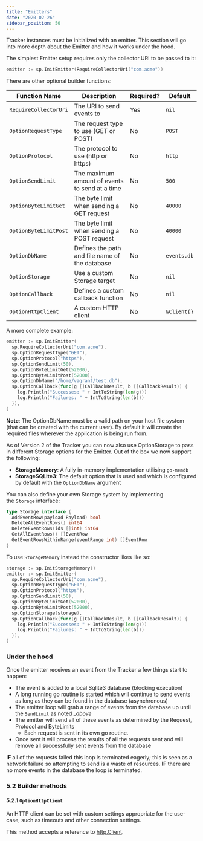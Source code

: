 ```yaml
---
title: "Emitters"
date: "2020-02-26"
sidebar_position: 50
---
```


Tracker instances must be initialized with an emitter. This section will go into more depth about the Emitter and how it works under the hood.

The simplest Emitter setup requires only the collector URI to be passed to it:

```go
emitter := sp.InitEmitter(RequireCollectorUri("com.acme"))
```

There are other optional builder functions:

| **Function Name** | **Description** | **Required?** | **Default** |
| --- | --- | --- | --- |
| `RequireCollectorUri` | The URI to send events to | Yes | `nil` |
| `OptionRequestType` | The request type to use (GET or POST) | No | `POST` |
| `OptionProtocol` | The protocol to use (http or https) | No | `http` |
| `OptionSendLimit` | The maximum amount of events to send at a time | No | `500` |
| `OptionByteLimitGet` | The byte limit when sending a GET request | No | `40000` |
| `OptionByteLimitPost` | The byte limit when sending a POST request | No | `40000` |
| `OptionDbName` | Defines the path and file name of the database | No | `events.db` |
| `OptionStorage` | Use a custom Storage target | No | `nil` |
| `OptionCallback` | Defines a custom callback function | No | `nil` |
| `OptionHttpClient` | A custom HTTP client | No | `&Client{}` |

A more complete example:

```go
emitter := sp.InitEmitter(
  sp.RequireCollectorUri("com.acme"),
  sp.OptionRequestType("GET"),
  sp.OptionProtocol("https"),
  sp.OptionSendLimit(50),
  sp.OptionByteLimitGet(52000),
  sp.OptionByteLimitPost(52000),
  sp.OptionDbName("/home/vagrant/test.db"),
  sp.OptionCallback(func(g []CallbackResult, b []CallbackResult)) {
    log.Println("Successes: " + IntToString(len(g)))
    log.Println("Failures: " + IntToString(len(b)))
  }),
)
```

**Note**: The OptionDbName must be a valid path on your host file system (that can be created with the current user). By default it will create the required files wherever the application is being run from.

As of Version 2 of the Tracker you can now also use OptionStorage to pass in different Storage options for the Emitter. Out of the box we now support the following:

- **StorageMemory**: A fully in-memory implementation utilising `go-memdb`
- **StorageSQLite3**: The default option that is used and which is configured by default with the `OptionDbName` argument

You can also define your own Storage system by implementing the `Storage` interface:

```go
type Storage interface {
  AddEventRow(payload Payload) bool
  DeleteAllEventRows() int64
  DeleteEventRows(ids []int) int64
  GetAllEventRows() []EventRow
  GetEventRowsWithinRange(eventRange int) []EventRow
}
```

To use `StorageMemory` instead the constructor likes like so:

```go
storage := sp.InitStorageMemory()
emitter := sp.InitEmitter(
  sp.RequireCollectorUri("com.acme"),
  sp.OptionRequestType("GET"),
  sp.OptionProtocol("https"),
  sp.OptionSendLimit(50),
  sp.OptionByteLimitGet(52000),
  sp.OptionByteLimitPost(52000),
  sp.OptionStorage(storage),
  sp.OptionCallback(func(g []CallbackResult, b []CallbackResult)) {
    log.Println("Successes: " + IntToString(len(g)))
    log.Println("Failures: " + IntToString(len(b)))
  }),
)
```

### Under the hood

Once the emitter receives an event from the Tracker a few things start to happen:

- The event is added to a local Sqlite3 database (blocking execution)
- A long running go routine is started which will continue to send events as long as they can be found in the database (asynchronous)
- The emitter loop will grab a range of events from the database up until the `SendLimit` as noted __above_
- The emitter will send all of these events as determined by the Request, Protocol and ByteLimits
    - Each request is sent in its own go routine.
- Once sent it will process the results of all the requests sent and will remove all successfully sent events from the database

**IF** all of the requests failed this loop is terminated eagerly; this is seen as a network failure so attempting to send is a waste of resources. **IF** there are no more events in the database the loop is terminated.

### [](https://github.com/snowplow/snowplow/wiki/Golang-tracker#52-builder-methods)5.2 Builder methods

#### [](https://github.com/snowplow/snowplow/wiki/Golang-tracker#521-optionhttpclient)5.2.1 `OptionHttpClient`

An HTTP client can be set with custom settings appropriate for the use-case, such as timeouts and other connection settings.

This method accepts a reference to [http.Client](https://golang.org/pkg/net/http/#Client).
